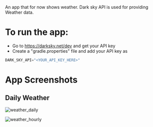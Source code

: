 An app that for now shows weather. 
Dark sky API is used for providing Weather data. 

# To run the app:
- Go to https://darksky.net/dev and get your API key
- Create a "gradle.properties" file and add your API key as 
```gradle
DARK_SKY_API="<YOUR_API_KEY_HERE>"
```
      
# App Screenshots
 
## Daily Weather
 
 ![weather_daily](https://user-images.githubusercontent.com/3965819/63642082-2acf2e80-c6d7-11e9-964e-c092b0e7be25.png)
 
 ![weather_hourly](https://user-images.githubusercontent.com/3965819/63642084-2c98f200-c6d7-11e9-9ed4-5a5c21988a93.png)
